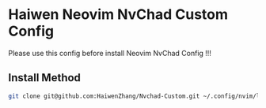 # Haiwen Neovim NvChad Custom Config

Please use this config before install Neovim NvChad Config !!!

## Install Method

```sh
git clone git@github.com:HaiwenZhang/Nvchad-Custom.git ~/.config/nvim/lua/custom/
```
